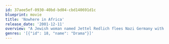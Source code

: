 ```yaml
---
id: 37aee5ef-0930-40bd-bd04-cbd140691d1c
blueprint: movie
title: 'Nowhere in Africa'
release_date: '2001-12-11'
overview: "A Jewish woman named Jettel Redlich flees Nazi Germany with her daughter Regina, to join her husband, Walter, on a farm in Kenya. At first, Jettel refuses to adjust to her new circumstances, bringing with her a set of china dishes and an evening gown. While Regina adapts readily to this new world, forming a strong bond with her father's cook, an African named Owuor."
genres: '[{"id": 18, "name": "Drama"}]'
---
```

